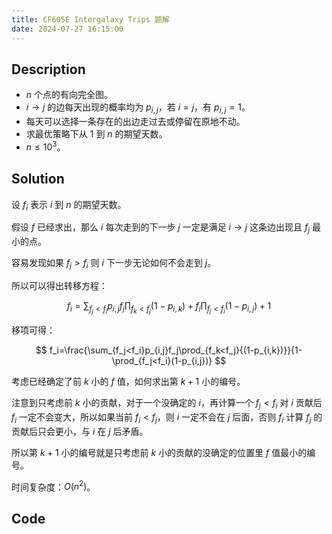 ```yaml
---
title: CF605E Intergalaxy Trips 题解
date: 2024-07-27 16:15:00
---
```


## Description

- $n$ 个点的有向完全图。
- $i \to j$ 的边每天出现的概率均为 $p_{i,j}$，若 $i = j$，有 $p_{i,j} = 1$。
- 每天可以选择一条存在的出边走过去或停留在原地不动。
- 求最优策略下从 $1$ 到 $n$ 的期望天数。
- $n \le 10^3$。

## Solution

设 $f_i$ 表示 $i$ 到 $n$ 的期望天数。

假设 $f$ 已经求出，那么 $i$ 每次走到的下一步 $j$ 一定是满足 $i\to j$ 这条边出现且 $f_j$ 最小的点。

容易发现如果 $f_j>f_i$ 则 $i$ 下一步无论如何不会走到 $j$。

所以可以得出转移方程：

$$
f_i=\sum_{f_j<f_i}p_{i,j}f_j\prod_{f_k<f_j}(1-p_{i,k})+f_i\prod_{f_j<f_i}(1-p_{i,j})+1
$$

移项可得：

$$
f_i=\frac{\sum_{f_j<f_i}p_{i,j}f_j\prod_{f_k<f_j}{(1-p_{i,k})}}{1-\prod_{f_j<f_i}(1-p_{i,j})}
$$

考虑已经确定了前 $k$ 小的 $f$ 值，如何求出第 $k+1$ 小的编号。

注意到只考虑前 $k$ 小的贡献，对于一个没确定的 $i$，再计算一个 $f_j<f_i$ 对 $i$ 贡献后 $f_i$ 一定不会变大，所以如果当前 $f_i<f_j$，则 $i$ 一定不会在 $j$ 后面，否则 $f_i$ 计算 $f_j$ 的贡献后只会更小，与 $i$ 在 $j$ 后矛盾。

所以第 $k+1$ 小的编号就是只考虑前 $k$ 小的贡献的没确定的位置里 $f$ 值最小的编号。

时间复杂度：$O(n^2)$。

## Code


```cpp

```